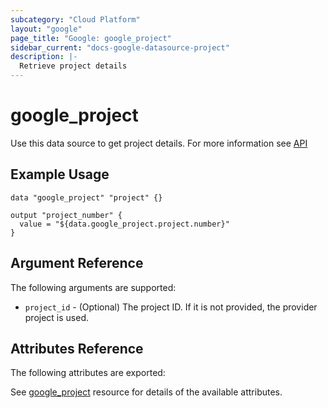 ```yaml
---
subcategory: "Cloud Platform"
layout: "google"
page_title: "Google: google_project"
sidebar_current: "docs-google-datasource-project"
description: |-
  Retrieve project details
---
```


# google\_project

Use this data source to get project details.
For more information see
[API](https://cloud.google.com/resource-manager/reference/rest/v1/projects#Project)

## Example Usage

```hcl
data "google_project" "project" {}

output "project_number" {
  value = "${data.google_project.project.number}"
}
```

## Argument Reference

The following arguments are supported:

* `project_id` - (Optional) The project ID. If it is not provided, the provider project is used.


## Attributes Reference

The following attributes are exported:

See [google_project](https://www.terraform.io/docs/providers/google/r/google_project.html) resource for details of the available attributes.

